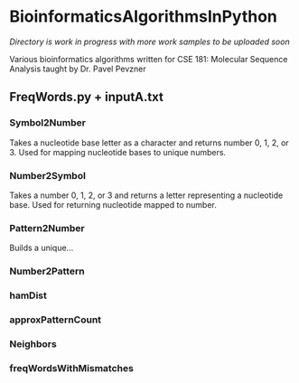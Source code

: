 # BioinformaticsAlgorithmsInPython
*Directory is work in progress with more work samples to be uploaded soon*

Various bioinformatics algorithms written for CSE 181: Molecular Sequence Analysis taught by Dr. Pavel Pevzner

## FreqWords.py + inputA.txt
### Symbol2Number
Takes a nucleotide base letter as a character and returns number 0, 1, 2, or 3. Used for mapping nucleotide bases to unique numbers.
### Number2Symbol
Takes a number 0, 1, 2, or 3 and returns a letter representing a nucleotide base. Used for returning nucleotide mapped to number.
### Pattern2Number
Builds a unique...
### Number2Pattern
### hamDist
### approxPatternCount
### Neighbors
### freqWordsWithMismatches
